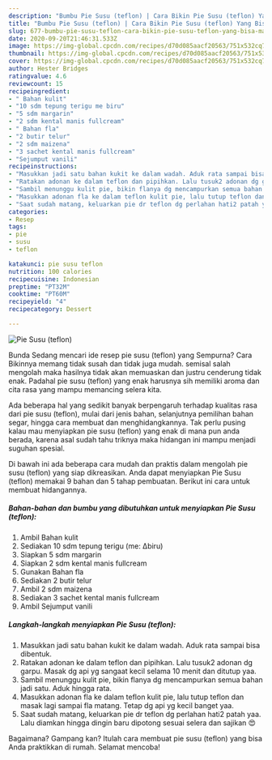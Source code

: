 ```yaml
---
description: "Bumbu Pie Susu (teflon) | Cara Bikin Pie Susu (teflon) Yang Bisa Manjain Lidah"
title: "Bumbu Pie Susu (teflon) | Cara Bikin Pie Susu (teflon) Yang Bisa Manjain Lidah"
slug: 677-bumbu-pie-susu-teflon-cara-bikin-pie-susu-teflon-yang-bisa-manjain-lidah
date: 2020-09-20T21:46:31.533Z
image: https://img-global.cpcdn.com/recipes/d70d085aacf20563/751x532cq70/pie-susu-teflon-foto-resep-utama.jpg
thumbnail: https://img-global.cpcdn.com/recipes/d70d085aacf20563/751x532cq70/pie-susu-teflon-foto-resep-utama.jpg
cover: https://img-global.cpcdn.com/recipes/d70d085aacf20563/751x532cq70/pie-susu-teflon-foto-resep-utama.jpg
author: Hester Bridges
ratingvalue: 4.6
reviewcount: 15
recipeingredient:
- " Bahan kulit"
- "10 sdm tepung terigu me biru"
- "5 sdm margarin"
- "2 sdm kental manis fullcream"
- " Bahan fla"
- "2 butir telur"
- "2 sdm maizena"
- "3 sachet kental manis fullcream"
- "Sejumput vanili"
recipeinstructions:
- "Masukkan jadi satu bahan kukit ke dalam wadah. Aduk rata sampai bisa dibentuk."
- "Ratakan adonan ke dalam teflon dan pipihkan. Lalu tusuk2 adonan dg garpu. Masak dg api yg sangaat kecil selama 10 menit dan ditutup yaa."
- "Sambil menunggu kulit pie, bikin flanya dg mencampurkan semua bahan jadi satu. Aduk hingga rata."
- "Masukkan adonan fla ke dalam teflon kulit pie, lalu tutup teflon dan masak lagi sampai fla matang. Tetap dg api yg kecil banget yaa."
- "Saat sudah matang, keluarkan pie dr teflon dg perlahan hati2 patah yaa. Lalu diamkan hingga dingin baru dipotong sesuai selera dan sajikan 😍"
categories:
- Resep
tags:
- pie
- susu
- teflon

katakunci: pie susu teflon 
nutrition: 100 calories
recipecuisine: Indonesian
preptime: "PT32M"
cooktime: "PT60M"
recipeyield: "4"
recipecategory: Dessert

---
```



![Pie Susu (teflon)](https://img-global.cpcdn.com/recipes/d70d085aacf20563/751x532cq70/pie-susu-teflon-foto-resep-utama.jpg)

Bunda Sedang mencari ide resep pie susu (teflon) yang Sempurna? Cara Bikinnya memang tidak susah dan tidak juga mudah. semisal salah mengolah maka hasilnya tidak akan memuaskan dan justru cenderung tidak enak. Padahal pie susu (teflon) yang enak harusnya sih memiliki aroma dan cita rasa yang mampu memancing selera kita.

Ada beberapa hal yang sedikit banyak berpengaruh terhadap kualitas rasa dari pie susu (teflon), mulai dari jenis bahan, selanjutnya pemilihan bahan segar, hingga cara membuat dan menghidangkannya. Tak perlu pusing kalau mau menyiapkan pie susu (teflon) yang enak di mana pun anda berada, karena asal sudah tahu triknya maka hidangan ini mampu menjadi suguhan spesial.




Di bawah ini ada beberapa cara mudah dan praktis dalam mengolah pie susu (teflon) yang siap dikreasikan. Anda dapat menyiapkan Pie Susu (teflon) memakai 9 bahan dan 5 tahap pembuatan. Berikut ini cara untuk membuat hidangannya.

<!--inarticleads1-->

##### Bahan-bahan dan bumbu yang dibutuhkan untuk menyiapkan Pie Susu (teflon):

1. Ambil  Bahan kulit
1. Sediakan 10 sdm tepung terigu (me: ∆biru)
1. Siapkan 5 sdm margarin
1. Siapkan 2 sdm kental manis fullcream
1. Gunakan  Bahan fla
1. Sediakan 2 butir telur
1. Ambil 2 sdm maizena
1. Sediakan 3 sachet kental manis fullcream
1. Ambil Sejumput vanili




<!--inarticleads2-->

##### Langkah-langkah menyiapkan Pie Susu (teflon):

1. Masukkan jadi satu bahan kukit ke dalam wadah. Aduk rata sampai bisa dibentuk.
1. Ratakan adonan ke dalam teflon dan pipihkan. Lalu tusuk2 adonan dg garpu. Masak dg api yg sangaat kecil selama 10 menit dan ditutup yaa.
1. Sambil menunggu kulit pie, bikin flanya dg mencampurkan semua bahan jadi satu. Aduk hingga rata.
1. Masukkan adonan fla ke dalam teflon kulit pie, lalu tutup teflon dan masak lagi sampai fla matang. Tetap dg api yg kecil banget yaa.
1. Saat sudah matang, keluarkan pie dr teflon dg perlahan hati2 patah yaa. Lalu diamkan hingga dingin baru dipotong sesuai selera dan sajikan 😍




Bagaimana? Gampang kan? Itulah cara membuat pie susu (teflon) yang bisa Anda praktikkan di rumah. Selamat mencoba!
